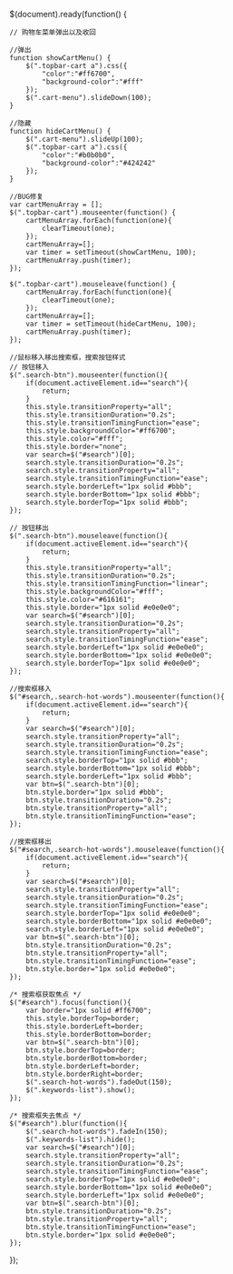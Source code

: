 $(document).ready(function() {
	
	// 购物车菜单弹出以及收回
	
	//弹出
	function showCartMenu() {
		$(".topbar-cart a").css({
			"color":"#ff6700",
			"background-color":"#fff"
		});
		$(".cart-menu").slideDown(100);
	}
	
	//隐藏
	function hideCartMenu() {
		$(".cart-menu").slideUp(100);
		$(".topbar-cart a").css({
			"color":"#b0b0b0",
			"background-color":"#424242"
		});
	}
	
	//BUG修复
	var cartMenuArray = [];
	$(".topbar-cart").mouseenter(function() {
		cartMenuArray.forEach(function(one){
			clearTimeout(one);
		});
		cartMenuArray=[];
		var timer = setTimeout(showCartMenu, 100);
		cartMenuArray.push(timer);
	});
	
	$(".topbar-cart").mouseleave(function() {
		cartMenuArray.forEach(function(one){
			clearTimeout(one);
		});
		cartMenuArray=[];
		var timer = setTimeout(hideCartMenu, 100);
		cartMenuArray.push(timer);
	});
	
	//鼠标移入移出搜索框，搜索按钮样式
	// 按钮移入
	$(".search-btn").mouseenter(function(){
		if(document.activeElement.id=="search"){
			return;
		}
		this.style.transitionProperty="all";
		this.style.transitionDuration="0.2s";
		this.style.transitionTimingFunction="ease";
		this.style.backgroundColor="#ff6700";
		this.style.color="#fff";
		this.style.border="none";
		var search=$("#search")[0];
		search.style.transitionDuration="0.2s";
		search.style.transitionProperty="all";
		search.style.transitionTimingFunction="ease";
		search.style.borderLeft="1px solid #bbb";
		search.style.borderBottom="1px solid #bbb";
		search.style.borderTop="1px solid #bbb";
	});
	
	// 按钮移出
	$(".search-btn").mouseleave(function(){
		if(document.activeElement.id=="search"){
			return;
		}
		this.style.transitionProperty="all";
		this.style.transitionDuration="0.2s";
		this.style.transitionTimingFunction="linear";
		this.style.backgroundColor="#fff";
		this.style.color="#616161";
		this.style.border="1px solid #e0e0e0";
		var search=$("#search")[0];
		search.style.transitionDuration="0.2s";
		search.style.transitionProperty="all";
		search.style.transitionTimingFunction="ease";
		search.style.borderLeft="1px solid #e0e0e0";
		search.style.borderBottom="1px solid #e0e0e0";
		search.style.borderTop="1px solid #e0e0e0";
	});
	
	//搜索框移入
	$("#search,.search-hot-words").mouseenter(function(){
		if(document.activeElement.id=="search"){
			return;
		}
		var search=$("#search")[0];
		search.style.transitionProperty="all";
		search.style.transitionDuration="0.2s";
		search.style.transitionTimingFunction="ease";
		search.style.borderTop="1px solid #bbb";
		search.style.borderBottom="1px solid #bbb";
		search.style.borderLeft="1px solid #bbb";
		var btn=$(".search-btn")[0];
		btn.style.border="1px solid #bbb";
		btn.style.transitionDuration="0.2s";
		btn.style.transitionProperty="all";
		btn.style.transitionTimingFunction="ease";
	});
	
	//搜索框移出
	$("#search,.search-hot-words").mouseleave(function(){
		if(document.activeElement.id=="search"){
			return;
		}
		var search=$("#search")[0];
		search.style.transitionProperty="all";
		search.style.transitionDuration="0.2s";
		search.style.transitionTimingFunction="ease";
		search.style.borderTop="1px solid #e0e0e0";
		search.style.borderBottom="1px solid #e0e0e0";
		search.style.borderLeft="1px solid #e0e0e0";
		var btn=$(".search-btn")[0];
		btn.style.transitionDuration="0.2s";
		btn.style.transitionProperty="all";
		btn.style.transitionTimingFunction="ease";
		btn.style.border="1px solid #e0e0e0";
	});
	
	/* 搜索框获取焦点 */
	$("#search").focus(function(){
		var border="1px solid #ff6700";
		this.style.borderTop=border;
		this.style.borderLeft=border;
		this.style.borderBottom=border;
		var btn=$(".search-btn")[0];
		btn.style.borderTop=border;
		btn.style.borderBottom=border;
		btn.style.borderLeft=border;
		btn.style.borderRight=border;
		$(".search-hot-words").fadeOut(150);
		$(".keywords-list").show();
	});
	
	/* 搜索框失去焦点 */
	$("#search").blur(function(){
		$(".search-hot-words").fadeIn(150);
		$(".keywords-list").hide();
		var search=$("#search")[0];
		search.style.transitionProperty="all";
		search.style.transitionDuration="0.2s";
		search.style.transitionTimingFunction="ease";
		search.style.borderTop="1px solid #e0e0e0";
		search.style.borderBottom="1px solid #e0e0e0";
		search.style.borderLeft="1px solid #e0e0e0";
		var btn=$(".search-btn")[0];
		btn.style.transitionDuration="0.2s";
		btn.style.transitionProperty="all";
		btn.style.transitionTimingFunction="ease";
		btn.style.border="1px solid #e0e0e0";
	});
});
